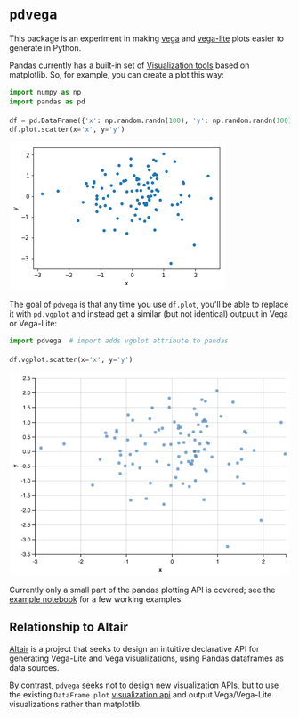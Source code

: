 # ``pdvega``

This package is an experiment in making [vega](https://vega.github.io/) and [vega-lite](https://vega.github.io/vega-lite/) plots easier to generate in Python.

Pandas currently has a built-in set of [Visualization tools](https://pandas.pydata.org/pandas-docs/stable/visualization.html) based on matplotlib. So, for example, you can create a plot this way:

```python
import numpy as np
import pandas as pd

df = pd.DataFrame({'x': np.random.randn(100), 'y': np.random.randn(100)})
df.plot.scatter(x='x', y='y')
```

![matplotlib scatter output](images/mpl-scatter.png?raw=true)

The goal of ``pdvega`` is that any time you use ``df.plot``, you'll be able to replace it with ``pd.vgplot`` and instead get a similar (but not identical) outpuut in Vega or Vega-Lite:

```python
import pdvega  # import adds vgplot attribute to pandas

df.vgplot.scatter(x='x', y='y')
```

![vega-lite scatter output](images/vg-scatter.png?raw=true)

Currently only a small part of the pandas plotting API is covered; see the [example notebook](notebooks/pdvega_example.ipynb) for a few working examples.

## Relationship to Altair

[Altair](http://altair-viz.github.io) is a project that seeks to design an intuitive declarative API for generating Vega-Lite and Vega visualizations, using Pandas dataframes as data sources.

By contrast, ``pdvega`` seeks not to design new visualization APIs, but to use the existing ``DataFrame.plot`` [visualization api](https://pandas.pydata.org/pandas-docs/stable/visualization.html) and output Vega/Vega-Lite visualizations rather than matplotlib.
